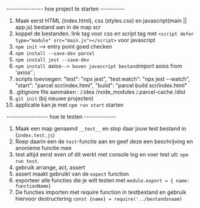 --------------- hoe project te starten ----------

1. Maak eerst HTML (index.html), css (styles.css) en javascript(main || app.js) bestand aan in de map scr
2. koppel de bestanden. link tag voor css en script tag met `<script defer type="module" src="main.js"></script>` voor javascript
3. `npm init` --> entry point goed checken
4. `npm install --save-dev parcel`
5. `npm install jest --save-dev` 
6. `npm install `axios` --> boven javascript bestand `import axios from 'axios'`;
6. scripts toevoegen: "test": "npx jest",
   "test:watch": "npx jest --watch",
   "start": "parcel scr/index.html",
   "build": "parcel build scr/index.html"
7. .gitignore file aanmaken : /.idea
   /node_modules
   /.parcel-cache
   /dist
8. `git init` (bij nieuwe projecten)
9. applicatie kan je met `npm run start` starten

----------------- hoe te testen -------------


1. Maak een map genaamd `__test__` en stop daar jouw test bestand in (`index.test.js`)
2. Roep daarin een de `test`-functie aan en geef deze een beschrijving en anonieme functie mee 
3. test altijd eerst even of dit werkt met console log en voer test uit: `npm run test`. 
4. gebruik arrange, act, assert 
5. assert maakt gebruikt van de `expect` function 
6. exporteer alle functies die je wilt testen met `module.export = { name: functionName} `
7. De functies importen met require function in testbestand en gebruik hiervoor destructering `const {name} = require('../bestandsnaam)`


